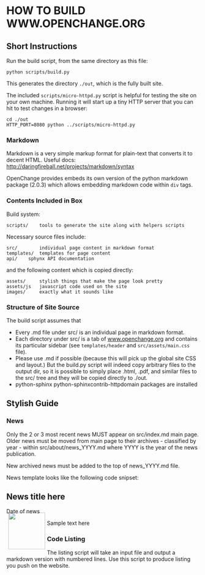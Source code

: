 # HOW TO BUILD WWW.OPENCHANGE.ORG #

## Short Instructions ##

Run the build script, from the same directory as this file:

    python scripts/build.py

This generates the directory `./out`, which is the fully built site.

The included `scripts/micro-httpd.py` script is helpful for testing
the site on your own machine. Running it will start up a tiny HTTP
server that you can hit to test changes in a browser:

    cd ./out
    HTTP_PORT=8080 python ../scripts/micro-httpd.py

### Markdown ###
Markdown is a very simple markup format for plain-text that converts it to
decent HTML. Useful docs:
http://daringfireball.net/projects/markdown/syntax

OpenChange provides embeds its own version of the python markdown
package (2.0.3) which allows embedding markdown code within `div`
tags.

### Contents Included in Box ###

Build system:

    scripts/    tools to generate the site along with helpers scripts

Necessary source files include:

    src/        individual page content in markdown format
    templates/  templates for page content
    api/	sphynx API documentation

and the following content which is copied directly:

    assets/     stylish things that make the page look pretty
    assets/js	javascript code used on the site
    images/     exactly what it sounds like

### Structure of Site Source ###

The build script assumes that
- Every .md file under src/ is an individual page in markdown format.
- Each directory under src/ is a tab of www.openchange.org and contains its
  particular sidebar (see `templates/header` and `src/assets/main.css` file).  
- Please use .md if possible (because this will pick up the global site CSS
  and layout.) But the build.py script will indeed copy arbitrary files to the
  output dir, so it is possible to simply place .html, .pdf, and similar files
  to the src/ tree and they will be copied directly to ./out.
- python-sphinx python-sphinxcontrib-httpdomain packages are installed

## Stylish Guide ##

### News ###

Only the 2 or 3 most recent news MUST appear on src/index.md main
page. Older news must be moved from main page to their archives -
classified by year - within src/about/news_YYYY.md where YYYY is the
year of the news publication.

New archived news must be added to the top of news_YYYY.md file.


News template looks like the following code snipset:


<div class="news" style="width:90%;">
  <h2>News title here</h2>
  <div class="date">Date of news </div>
  <img border="0" width="96" height="96" style="border: 0pt none; margin: -5px 5px
   5px; float: left;" alt="" src="/images/icon_openchange_logo.png" />

Sample text here

</div>


### Code Listing ###

The listing script will take an input file and output a markdown
version with numbered lines. Use this script to produce listing you
push on the website.

